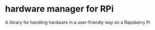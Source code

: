 # hardware manager for RPi

A library for handling hardware in a user-friendly way on a Rapsberry Pi
